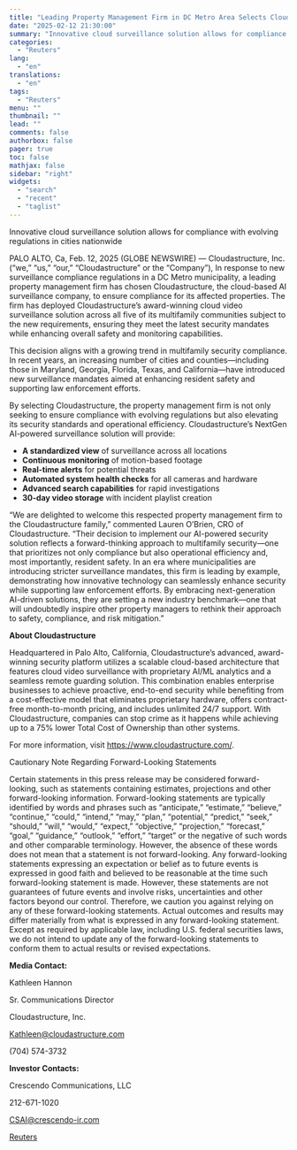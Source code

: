 ```yaml
---
title: "Leading Property Management Firm in DC Metro Area Selects Cloudastructure for Ai-Powered Security"
date: "2025-02-12 21:30:00"
summary: "Innovative cloud surveillance solution allows for compliance with evolving regulations in cities nationwidePALO ALTO, Ca, Feb. 12, 2025 (GLOBE NEWSWIRE) — Cloudastructure, Inc. (“we,” “us,” “our,” “Cloudastructure” or the “Company”), In response to new surveillance compliance regulations in a DC Metro municipality, a leading property management firm has chosen Cloudastructure,..."
categories:
  - "Reuters"
lang:
  - "en"
translations:
  - "en"
tags:
  - "Reuters"
menu: ""
thumbnail: ""
lead: ""
comments: false
authorbox: false
pager: true
toc: false
mathjax: false
sidebar: "right"
widgets:
  - "search"
  - "recent"
  - "taglist"
---
```


Innovative cloud surveillance solution allows for compliance with evolving regulations in cities nationwide

PALO ALTO, Ca, Feb. 12, 2025 (GLOBE NEWSWIRE) — Cloudastructure, Inc. (“we,” “us,” “our,” “Cloudastructure” or the “Company”), In response to new surveillance compliance regulations in a DC Metro municipality, a leading property management firm has chosen Cloudastructure, the cloud-based AI surveillance company, to ensure compliance for its affected properties. The firm has deployed Cloudastructure’s award-winning cloud video surveillance solution across all five of its multifamily communities subject to the new requirements, ensuring they meet the latest security mandates while enhancing overall safety and monitoring capabilities.

This decision aligns with a growing trend in multifamily security compliance. In recent years, an increasing number of cities and counties—including those in Maryland, Georgia, Florida, Texas, and California—have introduced new surveillance mandates aimed at enhancing resident safety and supporting law enforcement efforts.

By selecting Cloudastructure, the property management firm is not only seeking to ensure compliance with evolving regulations but also elevating its security standards and operational efficiency. Cloudastructure’s NextGen AI-powered surveillance solution will provide:

* **A standardized view** of surveillance across all locations
* **Continuous monitoring** of motion-based footage
* **Real-time alerts** for potential threats
* **Automated system health checks** for all cameras and hardware
* **Advanced search capabilities** for rapid investigations
* **30-day video storage** with incident playlist creation

“We are delighted to welcome this respected property management firm to the Cloudastructure family,” commented Lauren O’Brien, CRO of Cloudastructure. “Their decision to implement our AI-powered security solution reflects a forward-thinking approach to multifamily security—one that prioritizes not only compliance but also operational efficiency and, most importantly, resident safety. In an era where municipalities are introducing stricter surveillance mandates, this firm is leading by example, demonstrating how innovative technology can seamlessly enhance security while supporting law enforcement efforts. By embracing next-generation AI-driven solutions, they are setting a new industry benchmark—one that will undoubtedly inspire other property managers to rethink their approach to safety, compliance, and risk mitigation.”

**About Cloudastructure**

Headquartered in Palo Alto, California, Cloudastructure’s advanced, award-winning security platform utilizes a scalable cloud-based architecture that features cloud video surveillance with proprietary AI/ML analytics and a seamless remote guarding solution. This combination enables enterprise businesses to achieve proactive, end-to-end security while benefiting from a cost-effective model that eliminates proprietary hardware, offers contract-free month-to-month pricing, and includes unlimited 24/7 support. With Cloudastructure, companies can stop crime as it happens while achieving up to a 75% lower Total Cost of Ownership than other systems.

For more information, visit https://www.cloudastructure.com/.

Cautionary Note Regarding Forward-Looking Statements

Certain statements in this press release may be considered forward-looking, such as statements containing estimates, projections and other forward-looking information. Forward-looking statements are typically identified by words and phrases such as “anticipate,” “estimate,” “believe,” “continue,” “could,” “intend,” “may,” “plan,” “potential,” “predict,” “seek,” “should,” “will,” “would,” “expect,” “objective,” “projection,” “forecast,” “goal,” “guidance,” “outlook,” “effort,” “target” or the negative of such words and other comparable terminology. However, the absence of these words does not mean that a statement is not forward-looking. Any forward-looking statements expressing an expectation or belief as to future events is expressed in good faith and believed to be reasonable at the time such forward-looking statement is made. However, these statements are not guarantees of future events and involve risks, uncertainties and other factors beyond our control. Therefore, we caution you against relying on any of these forward-looking statements. Actual outcomes and results may differ materially from what is expressed in any forward-looking statement. Except as required by applicable law, including U.S. federal securities laws, we do not intend to update any of the forward-looking statements to conform them to actual results or revised expectations.

**Media Contact:**

Kathleen Hannon

Sr. Communications Director

Cloudastructure, Inc.

Kathleen@cloudastructure.com

(704) 574-3732

**Investor Contacts:**

Crescendo Communications, LLC

212-671-1020

CSAI@crescendo-ir.com

[Reuters](https://www.tradingview.com/news/reuters.com,2025-02-12:newsml_GNE3qMCXP:0-leading-property-management-firm-in-dc-metro-area-selects-cloudastructure-for-ai-powered-security/)
